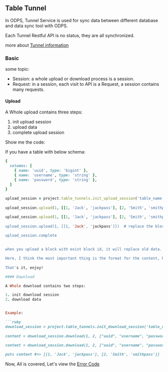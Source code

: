 ## Table Tunnel

In ODPS, Tunnel Service is used for sync data between different database and data sync tool with ODPS.

Each Tunnel Restful API is no status, they are all synchronized.

more about [Tunnel information](http://repo.aliyun.com/api-doc/Tunnel/tunnel_brief/index.html)


### Basic

some topic:

+ Session: a whole upload or download process is a session.
+ Request: in a session, each visit to API is a Request, a session contains many requests.

#### Upload

A Whole upload contains three steps:

1. init upload session
2. upload data
3. complete upload session


Show me the code:

If you have a table with below schema:

```ruby
{
  columns: [
    { name: 'uuid', type: 'bigint' },
    { name: 'username', type: 'string' },
    { name: 'password', type: 'string' },
  ]
}
	
upload_session = project.table_tunnels.init_upload_session('table_name', { part: 'value' })
    
upload_session.upload(1, [[1, 'Jack', 'jackpass'], [2, 'Smith', 'smithpass']])

upload_session.upload(1, [[1, 'Jack', 'jackpass'], [2, 'Smith', 'smithpass']], 'snappy) # use x-snappy-framedd encoding for upload, current we support zlib/deflate, snappy and raw(default) now.
    
upload_session.upload(1, [[1, 'Jack', 'jackpass']])  # replace the block 1
    
upload_session.complete
    

when you upload a block with exist block id, it will replace old data. block id can range from 0~1999

Here, I think the most important thing is the format for the content, here, I want you provide a array and each element is also a array with your schema order.
    
That's it, enjoy!    

#### Download

A Whole download contains two steps:

1. init download session
2. download data


Example:

```ruby
download_session = project.table_tunnels.init_download_session('table_name, { part: 'value' })
    
content = download_session.download(1, 2, ["uuid", "username", "password"])

content = download_session.download(1, 2, ["uuid", "username", "password"], 'snappy') # here, we support deflate, snappy and raw(default) for Accept-Encoding too.
    
puts content #=> [[1, 'Jack', 'jackpass'], [2, 'Smith', 'smithpass']]
```


Now, All is covered, Let's view the [Error Code](./error.md)    
    
